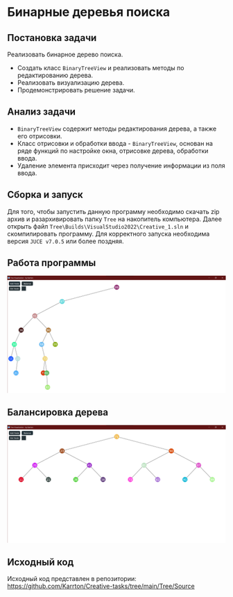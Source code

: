 # Бинарные деревья поиска
## Постановка задачи
Реализовать бинарное дерево поиска.
- Создать класс ```BinaryTreeView``` и реализовать методы по редактированию дерева.
- Реализовать визуализацию дерева.
- Продемонстрировать решение задачи.

## Анализ задачи
- ```BinaryTreeView``` содержит методы редактирования дерева, а также его отрисовки.
- Класс отрисовки и обработки ввода - ```BinaryTreeView```, основан на ряде функций по настройке окна, отрисовке дерева, обработки ввода.
- Удаление элемента присходит через получение информации из поля ввода. 

## Сборка и запуск
Для того, чтобы запустить данную программу необходимо скачать zip архив и разархивировать папку ```Tree``` на накопитель компьютера. 
Далее открыть файл ```Tree\Builds\VisualStudio2022\Creative_1.sln``` и скомпилировать программу. Для корректного запуска необходима версия ```JUCE v7.0.5``` или более поздняя.

## Работа программы

<img src="./1.png">

## Балансировка дерева

<img src="./2.png">

## Исходный код
Исходный код представлен в репозитории: https://github.com/Karrton/Creative-tasks/tree/main/Tree/Source
